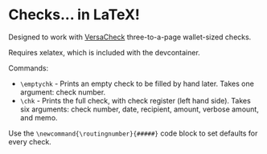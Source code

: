 # Checks... in LaTeX!

Designed to work with [VersaCheck](https://www.amazon.com/dp/B0106CBE3S) three-to-a-page wallet-sized checks.

Requires xelatex, which is included with the devcontainer.

Commands:

- `\emptychk` - Prints an empty check to be filled by hand later. Takes one argument: check number.
- `\chk` - Prints the full check, with check register (left hand side). Takes six arguments: check number, date, recipient, amount, verbose amount, and memo.

Use the `\newcommand{\routingnumber}{#####}` code block to set defaults for every check.
